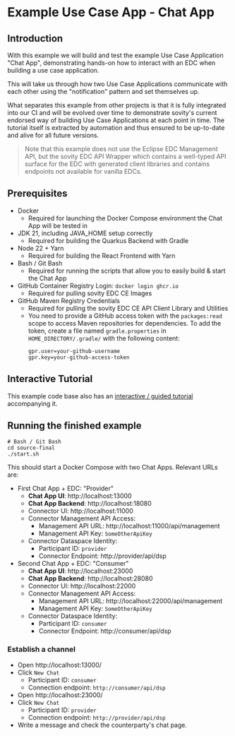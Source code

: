 # Example Use Case App - Chat App

## Introduction

With this example we will build and test the example Use Case Application "Chat App", demonstrating hands-on how to interact with an EDC when building a use case application.

This will take us through how two Use Case Applications communicate with each other using the "notification" pattern and set themselves up.

What separates this example from other projects is that it is fully integrated into our CI and will be evolved over time to demonstrate sovity's current endorsed way of building Use Case Applications at each point in time. The tutorial itself is extracted by automation and thus ensured to be up-to-date and alive for all future versions.

> Note that this example does not use the Eclipse EDC Management API, but the sovity EDC API Wrapper which contains a well-typed API surface for the EDC with generated client libraries and contains endpoints not available for vanilla EDCs.

## Prerequisites

- Docker
  - Required for launching the Docker Compose environment the Chat App will be tested in
- JDK 21, including JAVA_HOME setup correctly
  - Required for building the Quarkus Backend with Gradle
- Node 22 + Yarn
  - Required for building the React Frontend with Yarn
- Bash / Git Bash
  - Required for running the scripts that allow you to easily build & start the Chat App
- GitHub Container Registry Login: `docker login ghcr.io`
  - Required for pulling sovity EDC CE Images
- GitHub Maven Registry Credentials
  - Required for pulling the sovity EDC CE API Client Library and Utilities
  - You need to provide a GitHub access token with the `packages:read` scope to access Maven repositories for dependencies.
    To add the token, create a file named `gradle.properties` in `HOME_DIRECTORY/.gradle/` with the following content:
    ```
    gpr.user=your-github-username
    gpr.key=your-github-access-token
    ```

## Interactive Tutorial

This example code base also has an [interactive / guided tutorial](tutorial/README.md) accompanying it.

## Running the finished example

```
# Bash / Git Bash
cd source-final
./start.sh
```

This should start a Docker Compose with two Chat Apps. Relevant URLs are:

- First Chat App + EDC: "Provider"
  - **Chat App UI**: http://localhost:13000
  - **Chat App Backend**: http://localhost:18080
  - Connector UI: http://localhost:11000
  - Connector Management API Access:
    - Management API URL: http://localhost:11000/api/management
    - Management API Key: `SomeOtherApiKey`
  - Connector Dataspace Identity:
    - Participant ID: `provider`
    - Connector Endpoint: http://provider/api/dsp
- Second Chat App + EDC: "Consumer"
  - **Chat App UI**: http://localhost:23000
  - **Chat App Backend**: http://localhost:28080
  - Connector UI: http://localhost:22000
  - Connector Management API Access:
    - Management API URL: http://localhost:22000/api/management
    - Management API Key: `SomeOtherApiKey`
  - Connector Dataspace Identity:
    - Participant ID: `consumer`
    - Connector Endpoint: http://consumer/api/dsp

### Establish a channel

- Open http://localhost:13000/
- Click `New Chat`
  - Participant ID: `consumer`
  - Connection endpoint: `http://consumer/api/dsp`
- Open http://localhost:23000/
- Click `New Chat`
  - Participant ID: `provider`
  - Connection endpoint: `http://provider/api/dsp`
- Write a message and check the counterparty's chat page.
